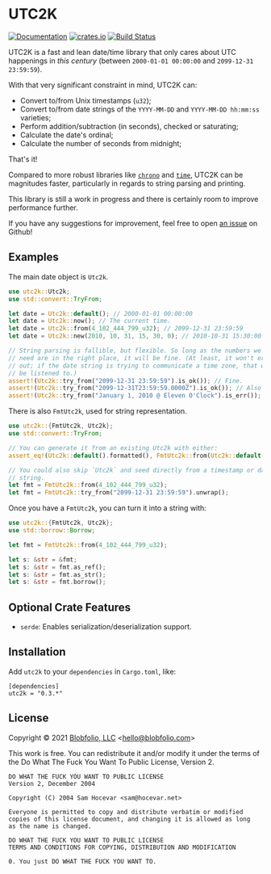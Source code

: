 # UTC2K

[![Documentation](https://docs.rs/utc2k/badge.svg)](https://docs.rs/utc2k/)
[![crates.io](https://img.shields.io/crates/v/utc2k.svg)](https://crates.io/crates/utc2k)
[![Build Status](https://github.com/Blobfolio/utc2k/workflows/Build/badge.svg)](https://github.com/Blobfolio/utc2k/actions)

UTC2K is a fast and lean date/time library that only cares about UTC happenings in _this century_ (between `2000-01-01 00:00:00` and `2099-12-31 23:59:59`).

With that very significant constraint in mind, UTC2K can:

* Convert to/from Unix timestamps (`u32`);
* Convert to/from date strings of the `YYYY-MM-DD` and `YYYY-MM-DD hh:mm:ss` varieties;
* Perform addition/subtraction (in seconds), checked or saturating;
* Calculate the date's ordinal;
* Calculate the number of seconds from midnight;

That's it!

Compared to more robust libraries like [`chrono`](https://crates.io/crates/chrono) and [`time`](https://crates.io/crates/time), UTC2K can be magnitudes faster, particularly in regards to string parsing and printing.

This library is still a work in progress and there is certainly room to improve performance further.

If you have any suggestions for improvement, feel free to open [an issue](https://github.com/Blobfolio/utc2k/issues) on Github!



## Examples

The main date object is `Utc2k`.

```rust
use utc2k::Utc2k;
use std::convert::TryFrom;

let date = Utc2k::default(); // 2000-01-01 00:00:00
let date = Utc2k::now(); // The current time.
let date = Utc2k::from(4_102_444_799_u32); // 2099-12-31 23:59:59
let date = Utc2k::new(2010, 10, 31, 15, 30, 0); // 2010-10-31 15:30:00

// String parsing is fallible, but flexible. So long as the numbers we
// need are in the right place, it will be fine. (At least, it won't error
// out; if the date string is trying to communicate a time zone, that won't
// be listened to.)
assert!(Utc2k::try_from("2099-12-31 23:59:59").is_ok()); // Fine.
assert!(Utc2k::try_from("2099-12-31T23:59:59.0000Z").is_ok()); // Also fine.
assert!(Utc2k::try_from("January 1, 2010 @ Eleven O'Clock").is_err()); // Nope!
```

There is also `FmtUtc2k`, used for string representation.

```rust
use utc2k::{FmtUtc2k, Utc2k};
use std::convert::TryFrom;

// You can generate it from an existing Utc2k with either:
assert_eq!(Utc2k::default().formatted(), FmtUtc2k::from(Utc2k::default()));

// You could also skip `Utc2k` and seed directly from a timestamp or date/time
// string.
let fmt = FmtUtc2k::from(4_102_444_799_u32);
let fmt = FmtUtc2k::try_from("2099-12-31 23:59:59").unwrap();
```

Once you have a `FmtUtc2k`, you can turn it into a string with:

```rust
use utc2k::{FmtUtc2k, Utc2k};
use std::borrow::Borrow;

let fmt = FmtUtc2k::from(4_102_444_799_u32);

let s: &str = &fmt;
let s: &str = fmt.as_ref();
let s: &str = fmt.as_str();
let s: &str = fmt.borrow();
```



## Optional Crate Features

* `serde`: Enables serialization/deserialization support.



## Installation

Add `utc2k` to your `dependencies` in `Cargo.toml`, like:

```
[dependencies]
utc2k = "0.3.*"
```



## License

Copyright © 2021 [Blobfolio, LLC](https://blobfolio.com) &lt;hello@blobfolio.com&gt;

This work is free. You can redistribute it and/or modify it under the terms of the Do What The Fuck You Want To Public License, Version 2.

    DO WHAT THE FUCK YOU WANT TO PUBLIC LICENSE
    Version 2, December 2004
    
    Copyright (C) 2004 Sam Hocevar <sam@hocevar.net>
    
    Everyone is permitted to copy and distribute verbatim or modified
    copies of this license document, and changing it is allowed as long
    as the name is changed.
    
    DO WHAT THE FUCK YOU WANT TO PUBLIC LICENSE
    TERMS AND CONDITIONS FOR COPYING, DISTRIBUTION AND MODIFICATION
    
    0. You just DO WHAT THE FUCK YOU WANT TO.
